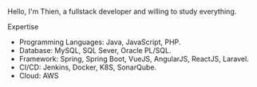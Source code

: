 Hello, I'm Thien, a fullstack developer and willing to study everything.

Expertise
  - Programming Languages: Java, JavaScript, PHP.
  - Database: MySQL, SQL Sever, Oracle PL/SQL.
  - Framework: Spring, Spring Boot, VueJS, AngularJS, ReactJS, Laravel.
  - CI/CD: Jenkins, Docker, K8S, SonarQube.
  - Cloud: AWS

<!--
**thienpvt/thienpvt** is a ✨ _special_ ✨ repository because its `README.md` (this file) appears on your GitHub profile.

Here are some ideas to get you started:

- 🔭 I’m currently working on ...
- 🌱 I’m currently learning ...
- 👯 I’m looking to collaborate on ...
- 🤔 I’m looking for help with ...
- 💬 Ask me about ...
- 📫 How to reach me: ...
- 😄 Pronouns: ...
- ⚡ Fun fact: ...
-->
